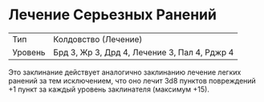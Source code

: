 
# Лечение Серьезных Ранений

| | |
|---|---|
|Тип|Колдовство (Лечение)|
|Уровень| Брд 3, Жр 3, Дрд 4, Лечение 3, Пал 4, Рджр 4|

Это заклинание действует аналогично заклинанию лечение легких ранений за тем исключением, что оно лечит 3d8 пунктов повреждений +1 пункт за каждый уровень заклинателя (максимум +15).

